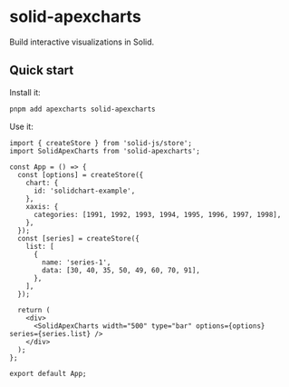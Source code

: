 # solid-apexcharts

Build interactive visualizations in Solid.

## Quick start

Install it:

```bash
pnpm add apexcharts solid-apexcharts
```

Use it:

```tsx
import { createStore } from 'solid-js/store';
import SolidApexCharts from 'solid-apexcharts';

const App = () => {
  const [options] = createStore({
    chart: {
      id: 'solidchart-example',
    },
    xaxis: {
      categories: [1991, 1992, 1993, 1994, 1995, 1996, 1997, 1998],
    },
  });
  const [series] = createStore({
    list: [
      {
        name: 'series-1',
        data: [30, 40, 35, 50, 49, 60, 70, 91],
      },
    ],
  });

  return (
    <div>
      <SolidApexCharts width="500" type="bar" options={options} series={series.list} />
    </div>
  );
};

export default App;
```

